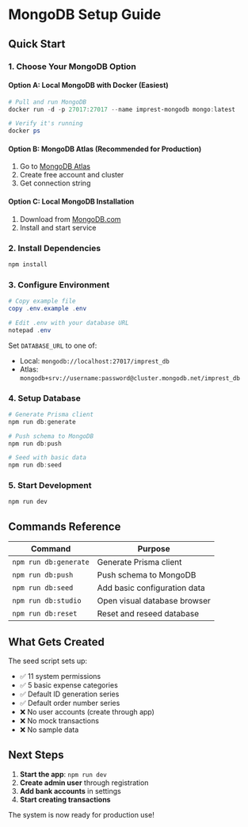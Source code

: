 # MongoDB Setup Guide

## Quick Start

### 1. Choose Your MongoDB Option

#### Option A: Local MongoDB with Docker (Easiest)
```powershell
# Pull and run MongoDB
docker run -d -p 27017:27017 --name imprest-mongodb mongo:latest

# Verify it's running
docker ps
```

#### Option B: MongoDB Atlas (Recommended for Production)
1. Go to [MongoDB Atlas](https://www.mongodb.com/atlas)
2. Create free account and cluster
3. Get connection string

#### Option C: Local MongoDB Installation
1. Download from [MongoDB.com](https://www.mongodb.com/try/download/community)
2. Install and start service

### 2. Install Dependencies
```powershell
npm install
```

### 3. Configure Environment
```powershell
# Copy example file
copy .env.example .env

# Edit .env with your database URL
notepad .env
```

Set `DATABASE_URL` to one of:
- Local: `mongodb://localhost:27017/imprest_db`
- Atlas: `mongodb+srv://username:password@cluster.mongodb.net/imprest_db`

### 4. Setup Database
```powershell
# Generate Prisma client
npm run db:generate

# Push schema to MongoDB
npm run db:push

# Seed with basic data
npm run db:seed
```

### 5. Start Development
```powershell
npm run dev
```

## Commands Reference

| Command | Purpose |
|---------|---------|
| `npm run db:generate` | Generate Prisma client |
| `npm run db:push` | Push schema to MongoDB |
| `npm run db:seed` | Add basic configuration data |
| `npm run db:studio` | Open visual database browser |
| `npm run db:reset` | Reset and reseed database |

## What Gets Created

The seed script sets up:
- ✅ 11 system permissions
- ✅ 5 basic expense categories  
- ✅ Default ID generation series
- ✅ Default order number series
- ❌ No user accounts (create through app)
- ❌ No mock transactions
- ❌ No sample data

## Next Steps

1. **Start the app**: `npm run dev`
2. **Create admin user** through registration
3. **Add bank accounts** in settings
4. **Start creating transactions** 

The system is now ready for production use!
